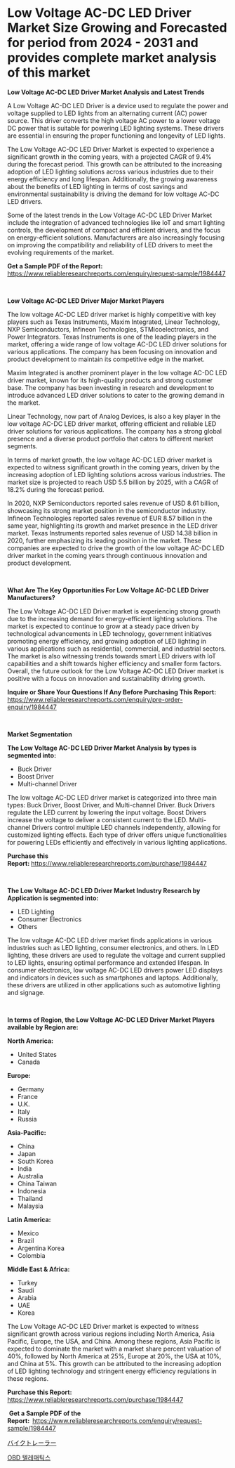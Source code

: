 <p><h1>Low Voltage AC-DC LED Driver Market Size Growing and Forecasted for period from 2024 - 2031 and provides complete market analysis of this market</h1></p><p><strong>Low Voltage AC-DC LED Driver Market Analysis and Latest Trends</strong></p>
<p><p>A Low Voltage AC-DC LED Driver is a device used to regulate the power and voltage supplied to LED lights from an alternating current (AC) power source. This driver converts the high voltage AC power to a lower voltage DC power that is suitable for powering LED lighting systems. These drivers are essential in ensuring the proper functioning and longevity of LED lights.</p><p>The Low Voltage AC-DC LED Driver Market is expected to experience a significant growth in the coming years, with a projected CAGR of 9.4% during the forecast period. This growth can be attributed to the increasing adoption of LED lighting solutions across various industries due to their energy efficiency and long lifespan. Additionally, the growing awareness about the benefits of LED lighting in terms of cost savings and environmental sustainability is driving the demand for low voltage AC-DC LED drivers.</p><p>Some of the latest trends in the Low Voltage AC-DC LED Driver Market include the integration of advanced technologies like IoT and smart lighting controls, the development of compact and efficient drivers, and the focus on energy-efficient solutions. Manufacturers are also increasingly focusing on improving the compatibility and reliability of LED drivers to meet the evolving requirements of the market.</p></p>
<p><strong>Get a Sample PDF of the Report:&nbsp;</strong> <a href="https://www.reliableresearchreports.com/enquiry/request-sample/1984447">https://www.reliableresearchreports.com/enquiry/request-sample/1984447</a></p>
<p>&nbsp;</p>
<p><strong>Low Voltage AC-DC LED Driver Major Market Players</strong></p>
<p><p>The low voltage AC-DC LED driver market is highly competitive with key players such as Texas Instruments, Maxim Integrated, Linear Technology, NXP Semiconductors, Infineon Technologies, STMicoelectronics, and Power Integrators. Texas Instruments is one of the leading players in the market, offering a wide range of low voltage AC-DC LED driver solutions for various applications. The company has been focusing on innovation and product development to maintain its competitive edge in the market.</p><p>Maxim Integrated is another prominent player in the low voltage AC-DC LED driver market, known for its high-quality products and strong customer base. The company has been investing in research and development to introduce advanced LED driver solutions to cater to the growing demand in the market.</p><p>Linear Technology, now part of Analog Devices, is also a key player in the low voltage AC-DC LED driver market, offering efficient and reliable LED driver solutions for various applications. The company has a strong global presence and a diverse product portfolio that caters to different market segments.</p><p>In terms of market growth, the low voltage AC-DC LED driver market is expected to witness significant growth in the coming years, driven by the increasing adoption of LED lighting solutions across various industries. The market size is projected to reach USD 5.5 billion by 2025, with a CAGR of 18.2% during the forecast period.</p><p>In 2020, NXP Semiconductors reported sales revenue of USD 8.61 billion, showcasing its strong market position in the semiconductor industry. Infineon Technologies reported sales revenue of EUR 8.57 billion in the same year, highlighting its growth and market presence in the LED driver market. Texas Instruments reported sales revenue of USD 14.38 billion in 2020, further emphasizing its leading position in the market. These companies are expected to drive the growth of the low voltage AC-DC LED driver market in the coming years through continuous innovation and product development.</p></p>
<p>&nbsp;</p>
<p><strong>What Are The Key Opportunities For Low Voltage AC-DC LED Driver Manufacturers?</strong></p>
<p><p>The Low Voltage AC-DC LED Driver market is experiencing strong growth due to the increasing demand for energy-efficient lighting solutions. The market is expected to continue to grow at a steady pace driven by technological advancements in LED technology, government initiatives promoting energy efficiency, and growing adoption of LED lighting in various applications such as residential, commercial, and industrial sectors. The market is also witnessing trends towards smart LED drivers with IoT capabilities and a shift towards higher efficiency and smaller form factors. Overall, the future outlook for the Low Voltage AC-DC LED Driver market is positive with a focus on innovation and sustainability driving growth.</p></p>
<p><strong>Inquire or Share Your Questions If Any Before Purchasing This Report:</strong> <a href="https://www.reliableresearchreports.com/enquiry/pre-order-enquiry/1984447">https://www.reliableresearchreports.com/enquiry/pre-order-enquiry/1984447</a></p>
<p>&nbsp;</p>
<p><strong>Market Segmentation</strong></p>
<p><strong>The Low Voltage AC-DC LED Driver Market Analysis by types is segmented into:</strong></p>
<p><ul><li>Buck Driver</li><li>Boost Driver</li><li>Multi-channel Driver</li></ul></p>
<p><p>The low voltage AC-DC LED driver market is categorized into three main types: Buck Driver, Boost Driver, and Multi-channel Driver. Buck Drivers regulate the LED current by lowering the input voltage. Boost Drivers increase the voltage to deliver a consistent current to the LED. Multi-channel Drivers control multiple LED channels independently, allowing for customized lighting effects. Each type of driver offers unique functionalities for powering LEDs efficiently and effectively in various lighting applications.</p></p>
<p><strong>Purchase this Report:&nbsp;</strong><a href="https://www.reliableresearchreports.com/purchase/1984447">https://www.reliableresearchreports.com/purchase/1984447</a></p>
<p>&nbsp;</p>
<p><strong>The Low Voltage AC-DC LED Driver Market Industry Research by Application is segmented into:</strong></p>
<p><ul><li>LED Lighting</li><li>Consumer Electronics</li><li>Others</li></ul></p>
<p><p>The low voltage AC-DC LED driver market finds applications in various industries such as LED lighting, consumer electronics, and others. In LED lighting, these drivers are used to regulate the voltage and current supplied to LED lights, ensuring optimal performance and extended lifespan. In consumer electronics, low voltage AC-DC LED drivers power LED displays and indicators in devices such as smartphones and laptops. Additionally, these drivers are utilized in other applications such as automotive lighting and signage.</p></p>
<p>&nbsp;</p>
<p><strong>In terms of Region, the Low Voltage AC-DC LED Driver Market Players available by Region are:</strong></p>
<p>
    <p> <strong> North America: </strong>
        <ul>
            <li>United States</li>
            <li>Canada</li>
        </ul>
        </p> 
    <p> <strong> Europe: </strong>
        <ul>
            <li>Germany</li>
            <li>France</li>
            <li>U.K.</li>
            <li>Italy</li>
            <li>Russia</li>
        </ul>
        </p> 
    <p> <strong> Asia-Pacific: </strong>
        <ul>
            <li>China</li>
            <li>Japan</li>
            <li>South Korea</li>
            <li>India</li>
            <li>Australia</li>
            <li>China Taiwan</li>
            <li>Indonesia</li>
            <li>Thailand</li>
            <li>Malaysia</li>
        </ul>
        </p> 
    <p> <strong> Latin America: </strong>
        <ul>
            <li>Mexico</li>
            <li>Brazil</li>
            <li>Argentina Korea</li>
            <li>Colombia</li>
        </ul>
        </p> 
    <p> <strong> Middle East & Africa: </strong>
        <ul>
            <li>Turkey</li>
            <li>Saudi</li>
            <li>Arabia</li>
            <li>UAE</li>
            <li>Korea</li>
        </ul>
    </p>
    </p>
<p><p>The Low Voltage AC-DC LED Driver market is expected to witness significant growth across various regions including North America, Asia Pacific, Europe, the USA, and China. Among these regions, Asia Pacific is expected to dominate the market with a market share percent valuation of 40%, followed by North America at 25%, Europe at 20%, the USA at 10%, and China at 5%. This growth can be attributed to the increasing adoption of LED lighting technology and stringent energy efficiency regulations in these regions.</p></p>
<p><strong>Purchase this Report: </strong><a href="https://www.reliableresearchreports.com/purchase/1984447">https://www.reliableresearchreports.com/purchase/1984447</a></p>
<p>&nbsp;<strong>Get a Sample PDF of the Report:&nbsp;&nbsp;</strong><a href="https://www.reliableresearchreports.com/enquiry/request-sample/1984447">https://www.reliableresearchreports.com/enquiry/request-sample/1984447</a></p>
<p><strong></strong></p>
<p><p><a href="https://medium.com/@levihamilton5801940/%E8%87%AA%E8%BB%A2%E8%BB%8A%E3%83%88%E3%83%AC%E3%83%BC%E3%83%A9%E3%83%BC%E5%B8%82%E5%A0%B4%E3%81%AE%E8%A6%8F%E6%A8%A1%E3%81%AF-%E3%82%B0%E3%83%AD%E3%83%BC%E3%83%90%E3%83%AB%E7%94%A3%E6%A5%AD%E3%81%AB%E3%81%8A%E3%81%91%E3%82%8B%E6%9C%80%E9%81%A9%E3%81%AA%E3%83%9E%E3%83%BC%E3%82%B1%E3%83%86%E3%82%A3%E3%83%B3%E3%82%B0%E3%83%81%E3%83%A3%E3%83%8D%E3%83%AB%E3%82%92%E7%A4%BA%E3%81%97%E3%81%A6%E3%81%84%E3%81%BE%E3%81%99-8ed49b67039d">バイクトレーラー</a></p><p><a href="https://medium.com/@wilsoniehn789562023/obd-%ED%85%94%EB%A0%88%EB%A7%A4%ED%8B%B1%EC%8A%A4-%EC%8B%9C%EC%9E%A5-%EB%8F%99%ED%96%A5-%EB%B0%8F-%EC%8B%9C%EC%9E%A5-%EB%B6%84%EC%84%9D%EC%9D%80-2024-2031%EB%85%84%EA%B9%8C%EC%A7%80-%EC%98%88%EC%B8%A1%EB%90%A9%EB%8B%88%EB%8B%A4-92f67263b40c">OBD 텔레매틱스</a></p></p>